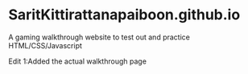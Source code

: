 # SaritKittirattanapaiboon.github.io

A gaming walkthrough website to test out and practice HTML/CSS/Javascript

Edit 1:Added the actual walkthrough page

